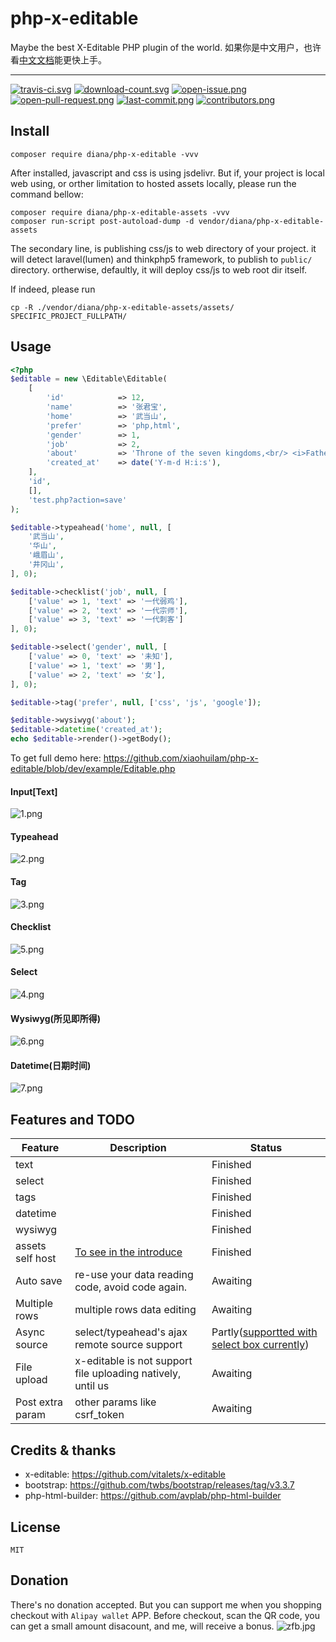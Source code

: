 # php-x-editable

Maybe the best X-Editable PHP plugin of the world. 如果你是中文用户，也许看[中文文档](README_cn.md)能更快上手。


---
[![travis-ci.svg](https://api.travis-ci.org/xiaohuilam/php-x-editable.svg?branch=master)](https://travis-ci.org/xiaohuilam/php-x-editable) [![download-count.svg](https://img.shields.io/packagist/dt/diana/php-x-editable.svg)](https://packagist.org/packages/diana/php-x-editable) [![open-issue.png](https://img.shields.io/github/issues/xiaohuilam/php-x-editable.svg)](https://github.com/xiaohuilam/php-x-editable/issues) [![open-pull-request.png](https://img.shields.io/github/issues-pr/xiaohuilam/php-x-editable.svg)](https://github.com/xiaohuilam/php-x-editable/pulls) [![last-commit.png](https://img.shields.io/github/last-commit/xiaohuilam/php-x-editable.svg)](https://github.com/xiaohuilam/php-x-editable/commits) [![contributors.png](https://img.shields.io/github/contributors/xiaohuilam/php-x-editabl.svg)](https://github.com/xiaohuilam/php-x-editable/graphs/contributors)


## Install

```
composer require diana/php-x-editable -vvv
```

After installed, javascript and css is using jsdelivr.
But if, your project is local web using, or orther limitation to hosted assets locally,
please run the command bellow:

```
composer require diana/php-x-editable-assets -vvv
composer run-script post-autoload-dump -d vendor/diana/php-x-editable-assets
```

The secondary line, is publishing css/js to web directory of your project. it will detect laravel(lumen)
and thinkphp5 framework, to publish to `public/` directory.
ortherwise, defaultly, it will deploy css/js to web root dir itself.

If indeed, please run

```
cp -R ./vendor/diana/php-x-editable-assets/assets/ SPECIFIC_PROJECT_FULLPATH/
```


## Usage

```php
<?php
$editable = new \Editable\Editable(
    [
        'id'            => 12,
        'name'          => '张君宝',
        'home'          => '武当山',
        'prefer'        => 'php,html',
        'gender'        => 1,
        'job'           => 2,
        'about'         => 'Throne of the seven kingdoms,<br/> <i>Father of the dragon</i>, <b>stormborn</b>, <u>unburn</u>.',
        'created_at'    => date('Y-m-d H:i:s'),
    ], 
    'id', 
    [], 
    'test.php?action=save'
);

$editable->typeahead('home', null, [
    '武当山',
    '华山',
    '峨眉山',
    '井冈山',
], 0);

$editable->checklist('job', null, [
    ['value' => 1, 'text' => '一代弱鸡'],
    ['value' => 2, 'text' => '一代宗师'],
    ['value' => 3, 'text' => '一代刺客']
], 0);

$editable->select('gender', null, [
    ['value' => 0, 'text' => '未知'],
    ['value' => 1, 'text' => '男'],
    ['value' => 2, 'text' => '女'],
], 0);

$editable->tag('prefer', null, ['css', 'js', 'google']);

$editable->wysiwyg('about');
$editable->datetime('created_at');
echo $editable->render()->getBody();
```

To get full demo here: https://github.com/xiaohuilam/php-x-editable/blob/dev/example/Editable.php


#### Input[Text]
![1.png](https://ooo.0o0.ooo/2017/11/09/5a042ab5a73db.png)

#### Typeahead
![2.png](https://ooo.0o0.ooo/2017/11/09/5a042ab5cc6a1.png)

#### Tag
![3.png](https://ooo.0o0.ooo/2017/11/09/5a042ab5cf328.png)

#### Checklist
![5.png](https://ooo.0o0.ooo/2017/11/09/5a042ab5e86fd.png)

#### Select
![4.png](https://ooo.0o0.ooo/2017/11/09/5a042ab5f2f18.png)

#### Wysiwyg(所见即所得)
![6.png](https://ooo.0o0.ooo/2017/11/09/5a042ab6068d1.png)

#### Datetime(日期时间)
![7.png](https://ooo.0o0.ooo/2017/11/09/5a042ab610250.png)



## Features and TODO

|Feature |Description |Status |
|--|--|--|
|text | |Finished|
|select | |Finished|
|tags | |Finished|
|datetime| |Finished|
|wysiwyg| |Finished|
| assets self host | [To see in the introduce](https://github.com/xiaohuilam/php-x-editable#install)|Finished|
|Auto save| re-use your data reading code, avoid code again. | Awaiting |
|Multiple rows|multiple rows data editing | Awaiting|
|Async source |select/typeahead's ajax remote source support| Partly([supportted with select box currently](https://github.com/xiaohuilam/php-x-editable/blob/dev/example/Editable.php#L47))|
|File upload |x-editable is not support file uploading natively, until us| Awaiting|
|Post extra param|other params like csrf_token|Awaiting|

## Credits & thanks

 - x-editable: https://github.com/vitalets/x-editable
 - bootstrap: https://github.com/twbs/bootstrap/releases/tag/v3.3.7
 - php-html-builder: https://github.com/avplab/php-html-builder

## License

```
MIT
```


## Donation

There's no donation accepted.
But you can support me when you shopping checkout with `Alipay wallet`  APP.
Before checkout, scan the QR code, you can get a small amount disacount, and me, will receive a bonus.
![zfb.jpg](https://i.loli.net/2017/11/16/5a0d3d6f957bc.jpg)
